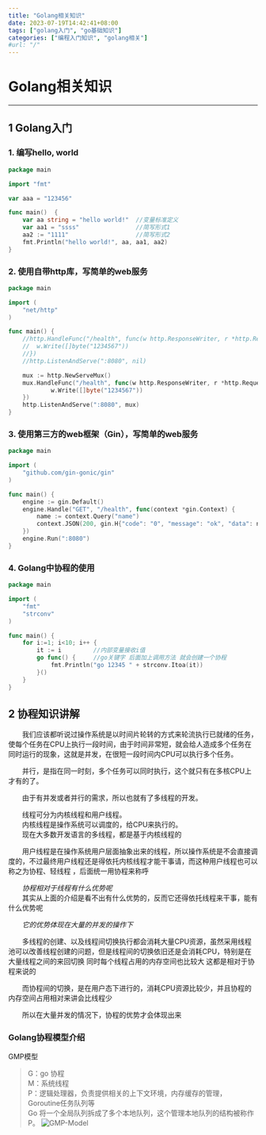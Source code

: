 ```yaml
---
title: "Golang相关知识"
date: 2023-07-19T14:42:41+08:00
tags: ["golang入门", "go基础知识"]
categories: ["编程入门知识", "golang相关"]
#url: "/"
---
```

# Golang相关知识
---
## 1 Golang入门

### 1. 编写hello, world 
```go
package main

import "fmt"

var aaa = "123456"

func main()  {
	var aa string = "hello world!"  //变量标准定义
	var aa1 = "ssss"                //简写形式1
	aa2 := "1111"                   //简写形式2
	fmt.Println("hello world!", aa, aa1, aa2)
}
```

### 2. 使用自带http库，写简单的web服务
```go
package main

import (
	"net/http"
)

func main() {
	//http.HandleFunc("/health", func(w http.ResponseWriter, r *http.Request) {
	//	w.Write([]byte("1234567"))
	//})
	//http.ListenAndServe(":8080", nil)

	mux := http.NewServeMux()
	mux.HandleFunc("/health", func(w http.ResponseWriter, r *http.Request) {
			w.Write([]byte("1234567"))
	})
	http.ListenAndServe(":8080", mux)
}
```

### 3. 使用第三方的web框架（Gin），写简单的web服务
```go
package main

import (
	"github.com/gin-gonic/gin"
)

func main() {
	engine := gin.Default()
	engine.Handle("GET", "/health", func(context *gin.Context) {
		name := context.Query("name")
		context.JSON(200, gin.H{"code": "0", "message": "ok", "data": name})
	})
	engine.Run(":8080")
}
```

### 4. Golang中协程的使用
```go
package main

import (
	"fmt"
	"strconv"
)

func main() {
	for i:=1; i<10; i++ {
		it := i	        //内部变量接收i值
		go func() {     //go关键字 后面加上调用方法 就会创建一个协程
			fmt.Println("go 12345 " + strconv.Itoa(it))
		}()
	}
}
```

## 2 协程知识讲解
&emsp;&emsp;我们应该都听说过操作系统是以时间片轮转的方式来轮流执行已就绪的任务，使每个任务在CPU上执行一段时间，由于时间非常短，就会给人造成多个任务在同时运行的现象，这就是并发，在很短一段时间内CPU可以执行多个任务。
 
&emsp;&emsp;并行，是指在同一时刻，多个任务可以同时执行，这个就只有在多核CPU上才有的了。

&emsp;&emsp;由于有并发或者并行的需求，所以也就有了多线程的开发。

&emsp;&emsp;线程可分为内核线程和用户线程。  
&emsp;&emsp;内核线程是操作系统可以调度的，给CPU来执行的。  
&emsp;&emsp;现在大多数开发语言的多线程，都是基于内核线程的

&emsp;&emsp;用户线程是在操作系统用户层面抽象出来的线程，所以操作系统是不会直接调度的，不过最终用户线程还是得依托内核线程才能干事请，而这种用户线程也可以称之为协程、轻线程
，后面统一用协程来称呼
 
&emsp;&emsp;*协程相对于线程有什么优势呢*  
&emsp;&emsp;其实从上面的介绍是看不出有什么优势的，反而它还得依托线程来干事，能有什么优势呢

&emsp;&emsp;*它的优势体现在大量的并发的操作下*

&emsp;&emsp;多线程的创建、以及线程间切换执行都会消耗大量CPU资源，虽然采用线程池可以改善线程创建的问题，但是线程间的切换依旧还是会消耗CPU，特别是在大量线程之间的来回切换
同时每个线程占用的内存空间也比较大
这都是相对于协程来说的

&emsp;&emsp;而协程间的切换，是在用户态下进行的，消耗CPU资源比较少，并且协程的内存空间占用相对来讲会比线程少

&emsp;&emsp;所以在大量并发的情况下，协程的优势才会体现出来
### Golang协程模型介绍
GMP模型
> G：go 协程  
> M：系统线程  
> P：逻辑处理器，负责提供相关的上下文环境，内存缓存的管理，Goroutine任务队列等  
> Go 将一个全局队列拆成了多个本地队列，这个管理本地队列的结构被称作 P。
 ![GMP-Model](/images/gmp-model.png)